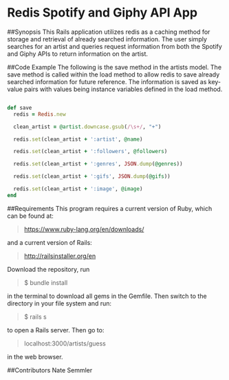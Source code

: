 # Redis Spotify and Giphy API App

##Synopsis
This Rails application utilizes redis as a caching method for storage and retrieval of already searched
information.  The user simply searches for an artist and queries request information from both the
Spotify and Giphy APIs to return information on the artist.

##Code Example
The following is the save method in the artists model.  The save method is called within the load
method to allow redis to save already searched information for future reference.  The information
is saved as key-value pairs with values being instance variables defined in the load method.

```ruby

def save
  redis = Redis.new

  clean_artist = @artist.downcase.gsub(/\s+/, "+")

  redis.set(clean_artist + ':artist', @name)

  redis.set(clean_artist + ':followers', @followers)

  redis.set(clean_artist + ':genres', JSON.dump(@genres))

  redis.set(clean_artist + ':gifs', JSON.dump(@gifs))

  redis.set(clean_artist + ':image', @image)
end

```

##Requirements
This program requires a current version of Ruby, which can be found at:

>https://www.ruby-lang.org/en/downloads/

and a current version of Rails:

>http://railsinstaller.org/en

Download the repository, run

>$ bundle install

in the terminal to download all gems in the Gemfile.  Then switch to the directory in your file system and run:

>$ rails s

to open a Rails server.  Then go to:

>localhost:3000/artists/guess

in the web browser. 

##Contributors
Nate Semmler
